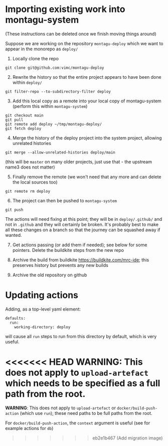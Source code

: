 # Importing existing work into montagu-system

(These instructions can be deleted once we finish moving things around)

Suppose we are working on the repository `montagu-deploy` which we want to appear in the monorepo as `deploy/`

1. Locally clone the repo

`git clone git@github.com:vimc/montagu-deploy`

2. Rewrite the history so that the entire project appears to have been done within `deploy/`

```
git filter-repo --to-subdirectory-filter deploy
```

3. Add this local copy as a remote into your local copy of montagu-system (perform this within `montagu-system`)

```
git checkout main
git pull
git remote add deploy ~/tmp/montagu-deploy/
git fetch deploy
```

4. Merge the history of the deploy project into the system project, allowing unrelated histories

```
git merge --allow-unrelated-histories deploy/main
```

(this will be `master` on many older projects, just use that - the upstream name3 does not matter)

5. Finally remove the remote (we won't need that any more and can delete the local sources too)

```
git remote rm deploy
```

6. The project can then be pushed to `montagu-system`

```
git push
```

The actions will need fixing at this point; they will be in `deploy/.github/` and not in `.github` and they will certainly be broken.  It's probably best to make all these changes on a branch so that the journey can be squashed away if wanted.

7. Get actions passing (or add them if needed); see below for some pointers.  Delete the buildkite steps from the new repo

8. Archive the build from buildkite https://buildkite.com/mrc-ide; this preserves history but prevents any new builds

9. Archive the old repository on github

# Updating actions

Adding, as a top-level yaml element:

```
defaults:
  run:
    working-directory: deploy
```

will cause all `run` steps to run from this directory by default, which is very useful.

<<<<<<< HEAD
**WARNING**: This does not apply to `upload-artefact` which needs to be specified as a full path from the root.
=======
**WARNING**: This does not apply to `upload-artefact` or `docker/build-push-action` (which use `run`); these need paths to be full paths from the root.

For `docker/build-push-action`, the `context` argument is useful (see for example actions for `db`)
>>>>>>> eb2e1b467 (Add migration image)
